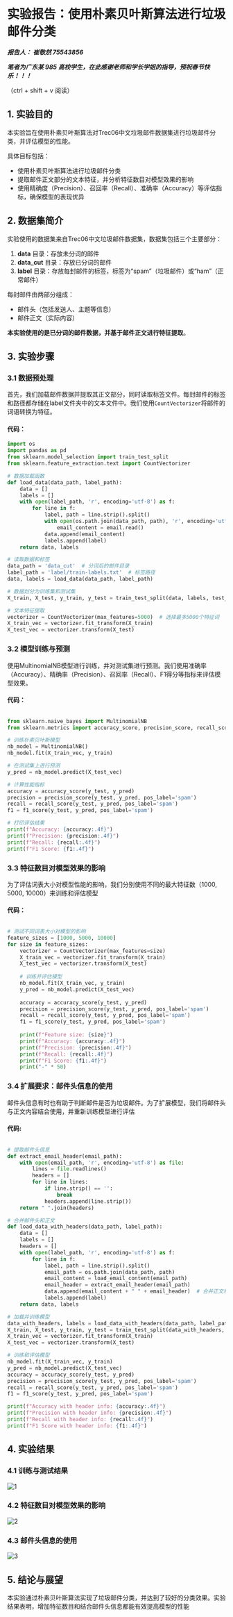 # 实验报告：使用朴素贝叶斯算法进行垃圾邮件分类

***报告人： 崔敬然 75543856***


***笔者为广东某 985 高校学生，在此感谢老师和学长学姐的指导，预祝春节快乐！！！***

（ctrl + shift + v 阅读）

## 1. 实验目的

本实验旨在使用朴素贝叶斯算法对Trec06中文垃圾邮件数据集进行垃圾邮件分类，并评估模型的性能。

具体目标包括：

- 使用朴素贝叶斯算法进行垃圾邮件分类
- 提取邮件正文部分的文本特征，并分析特征数目对模型效果的影响
- 使用精确度（Precision）、召回率（Recall）、准确率（Accuracy）等评估指标，确保模型的表现优异

## 2. 数据集简介

实验使用的数据集来自Trec06中文垃圾邮件数据集，数据集包括三个主要部分：

1. **data** 目录：存放未分词的邮件
2. **data_cut** 目录：存放已分词的邮件
3. **label** 目录：存放每封邮件的标签，标签为“spam”（垃圾邮件）或“ham”（正常邮件）

每封邮件由两部分组成：

- 邮件头（包括发送人、主题等信息）
- 邮件正文（实际内容）

**本实验使用的是已分词的邮件数据，并基于邮件正文进行特征提取**。

## 3. 实验步骤

### 3.1 数据预处理

首先，我们加载邮件数据并提取其正文部分，同时读取标签文件。每封邮件的标签和路径都存储在label文件夹中的文本文件中。我们使用`CountVectorizer`将邮件的词语转换为特征。

#### 代码：

```python
import os
import pandas as pd
from sklearn.model_selection import train_test_split
from sklearn.feature_extraction.text import CountVectorizer

# 数据加载函数
def load_data(data_path, label_path):
    data = []
    labels = []
    with open(label_path, 'r', encoding='utf-8') as f:
        for line in f:
            label, path = line.strip().split()
            with open(os.path.join(data_path, path), 'r', encoding='utf-8') as email:
                email_content = email.read()
            data.append(email_content)
            labels.append(label)
    return data, labels

# 读取数据和标签
data_path = 'data_cut'  # 分词后的邮件目录
label_path = 'label/train-labels.txt'  # 标签路径
data, labels = load_data(data_path, label_path)

# 数据划分为训练集和测试集
X_train, X_test, y_train, y_test = train_test_split(data, labels, test_size=0.2, random_state=42)

# 文本特征提取
vectorizer = CountVectorizer(max_features=5000)  # 选择最多5000个特征词
X_train_vec = vectorizer.fit_transform(X_train)
X_test_vec = vectorizer.transform(X_test)


```

### 3.2 模型训练与预测

使用MultinomialNB模型进行训练，并对测试集进行预测。我们使用准确率（Accuracy）、精确率（Precision）、召回率（Recall）、F1得分等指标来评估模型效果。

#### 代码：

```python

from sklearn.naive_bayes import MultinomialNB
from sklearn.metrics import accuracy_score, precision_score, recall_score, f1_score

# 训练朴素贝叶斯模型
nb_model = MultinomialNB()
nb_model.fit(X_train_vec, y_train)

# 在测试集上进行预测
y_pred = nb_model.predict(X_test_vec)

# 计算性能指标
accuracy = accuracy_score(y_test, y_pred)
precision = precision_score(y_test, y_pred, pos_label='spam')
recall = recall_score(y_test, y_pred, pos_label='spam')
f1 = f1_score(y_test, y_pred, pos_label='spam')

# 打印评估结果
print(f"Accuracy: {accuracy:.4f}")
print(f"Precision: {precision:.4f}")
print(f"Recall: {recall:.4f}")
print(f"F1 Score: {f1:.4f}")

```

### 3.3 特征数目对模型效果的影响

为了评估词表大小对模型性能的影响，我们分别使用不同的最大特征数（1000, 5000, 10000）来训练和评估模型

#### 代码：

```python

# 测试不同词表大小对模型的影响
feature_sizes = [1000, 5000, 10000]
for size in feature_sizes:
    vectorizer = CountVectorizer(max_features=size)
    X_train_vec = vectorizer.fit_transform(X_train)
    X_test_vec = vectorizer.transform(X_test)
    
    # 训练并评估模型
    nb_model.fit(X_train_vec, y_train)
    y_pred = nb_model.predict(X_test_vec)
    
    accuracy = accuracy_score(y_test, y_pred)
    precision = precision_score(y_test, y_pred, pos_label='spam')
    recall = recall_score(y_test, y_pred, pos_label='spam')
    f1 = f1_score(y_test, y_pred, pos_label='spam')
    
    print(f"Feature size: {size}")
    print(f"Accuracy: {accuracy:.4f}")
    print(f"Precision: {precision:.4f}")
    print(f"Recall: {recall:.4f}")
    print(f"F1 Score: {f1:.4f}")
    print("-" * 50)
```

### 3.4 扩展要求：邮件头信息的使用

邮件头信息有时也有助于判断邮件是否为垃圾邮件。为了扩展模型，我们将邮件头与正文内容结合使用，并重新训练模型进行评估

#### 代码:

```python

# 提取邮件头信息
def extract_email_header(email_path):
    with open(email_path, 'r', encoding='utf-8') as file:
        lines = file.readlines()
        headers = []
        for line in lines:
            if line.strip() == '':
                break
            headers.append(line.strip())
    return " ".join(headers)

# 合并邮件头和正文
def load_data_with_headers(data_path, label_path):
    data = []
    labels = []
    headers = []
    with open(label_path, 'r', encoding='utf-8') as f:
        for line in f:
            label, path = line.strip().split()
            email_path = os.path.join(data_path, path)
            email_content = load_email_content(email_path)
            email_header = extract_email_header(email_path)
            data.append(email_content + " " + email_header)  # 合并正文和邮件头
            labels.append(label)
    return data, labels

# 加载并训练模型
data_with_headers, labels = load_data_with_headers(data_path, label_path)
X_train, X_test, y_train, y_test = train_test_split(data_with_headers, labels, test_size=0.2, random_state=42)
X_train_vec = vectorizer.fit_transform(X_train)
X_test_vec = vectorizer.transform(X_test)

# 训练和评估模型
nb_model.fit(X_train_vec, y_train)
y_pred = nb_model.predict(X_test_vec)
accuracy = accuracy_score(y_test, y_pred)
precision = precision_score(y_test, y_pred, pos_label='spam')
recall = recall_score(y_test, y_pred, pos_label='spam')
f1 = f1_score(y_test, y_pred, pos_label='spam')

print(f"Accuracy with header info: {accuracy:.4f}")
print(f"Precision with header info: {precision:.4f}")
print(f"Recall with header info: {recall:.4f}")
print(f"F1 Score with header info: {f1:.4f}")
```

## 4. 实验结果

### 4.1 训练与测试结果

![1](https://i-blog.csdnimg.cn/direct/0917c89c75b943389115331711a5f997.png)

### 4.2 特征数目对模型效果的影响

![2](https://i-blog.csdnimg.cn/direct/c42c038185224f5bba89caaa791bc677.png)

### 4.3 邮件头信息的使用

![3](https://i-blog.csdnimg.cn/direct/1590d3ab6aee4ac49e11731e23fa476c.png)

## 5. 结论与展望

本实验通过朴素贝叶斯算法实现了垃圾邮件分类，并达到了较好的分类效果。实验结果表明，增加特征数目和结合邮件头信息都能有效提高模型的性能


